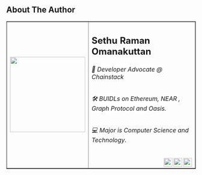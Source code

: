 
## About The Author
<table border= "solid">
  <tbody border="none">
    <tr>
      <td>
        <img src="https://avatars.githubusercontent.com/u/44131280?v=4" width='200' height = '200'>
      </td>
      <td>
        <h2> Sethu Raman Omanakuttan </h2>
        <h6> 🥑 Developer Advocate @ Chainstack  </h6>
        <h6> 🛠️ BUIDLs on Ethereum, NEAR , Graph Protocol and Oasis.
        <h6> 💻 Major is Computer Science and Technology. </h6>
        <a href="https://github.com/SethuRamanOmanakuttan">
         <img align="right" alt="Sethu Raman | GitHub" width="23px" src="https://raw.githubusercontent.com/FortAwesome/Font-Awesome/d02961b018153506364077343b0edcde0a39d27e/svgs/brands/square-github.svg" />
        </a>
        <img align="right" alt="Sethu Raman | Twitter" width="23px" src="https://raw.githubusercontent.com/FortAwesome/Font-Awesome/d02961b018153506364077343b0edcde0a39d27e/svgs/brands/square-twitter.svg" />
        </a>
        <a href="https://www.linkedin.com/in/sethuraman-omanakuttan">
        <img align="right" alt="Sethu Raman | LinkedIN" width="23px" src="https://raw.githubusercontent.com/FortAwesome/Font-Awesome/d02961b018153506364077343b0edcde0a39d27e/svgs/brands/linkedin.svg" />
        </a>
         </td> 
    </tr>
  </tbody>
</table>
  
  
